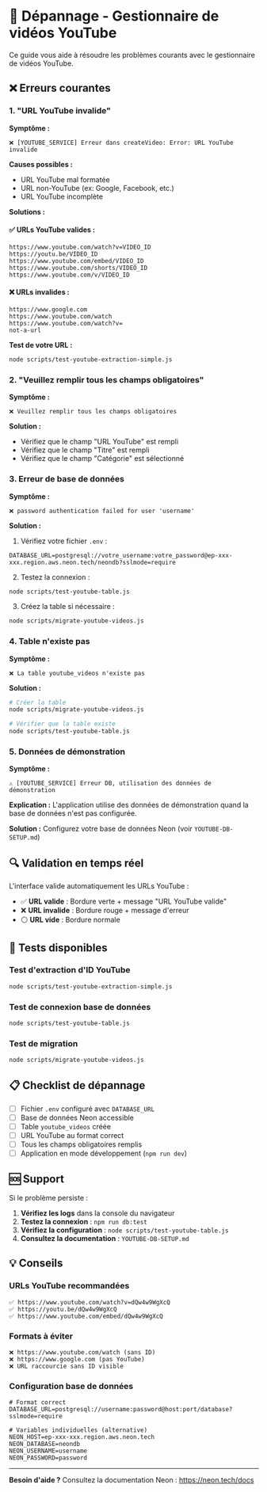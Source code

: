 # 🔧 Dépannage - Gestionnaire de vidéos YouTube

Ce guide vous aide à résoudre les problèmes courants avec le gestionnaire de vidéos YouTube.

## ❌ Erreurs courantes

### 1. "URL YouTube invalide"

**Symptôme :**
```
❌ [YOUTUBE_SERVICE] Erreur dans createVideo: Error: URL YouTube invalide
```

**Causes possibles :**
- URL YouTube mal formatée
- URL non-YouTube (ex: Google, Facebook, etc.)
- URL YouTube incomplète

**Solutions :**

#### ✅ URLs YouTube valides :
```
https://www.youtube.com/watch?v=VIDEO_ID
https://youtu.be/VIDEO_ID
https://www.youtube.com/embed/VIDEO_ID
https://www.youtube.com/shorts/VIDEO_ID
https://www.youtube.com/v/VIDEO_ID
```

#### ❌ URLs invalides :
```
https://www.google.com
https://www.youtube.com/watch
https://www.youtube.com/watch?v=
not-a-url
```

**Test de votre URL :**
```bash
node scripts/test-youtube-extraction-simple.js
```

### 2. "Veuillez remplir tous les champs obligatoires"

**Symptôme :**
```
❌ Veuillez remplir tous les champs obligatoires
```

**Solution :**
- Vérifiez que le champ "URL YouTube" est rempli
- Vérifiez que le champ "Titre" est rempli  
- Vérifiez que le champ "Catégorie" est sélectionné

### 3. Erreur de base de données

**Symptôme :**
```
❌ password authentication failed for user 'username'
```

**Solution :**
1. Vérifiez votre fichier `.env` :
```env
DATABASE_URL=postgresql://votre_username:votre_password@ep-xxx-xxx.region.aws.neon.tech/neondb?sslmode=require
```

2. Testez la connexion :
```bash
node scripts/test-youtube-table.js
```

3. Créez la table si nécessaire :
```bash
node scripts/migrate-youtube-videos.js
```

### 4. Table n'existe pas

**Symptôme :**
```
❌ La table youtube_videos n'existe pas
```

**Solution :**
```bash
# Créer la table
node scripts/migrate-youtube-videos.js

# Vérifier que la table existe
node scripts/test-youtube-table.js
```

### 5. Données de démonstration

**Symptôme :**
```
⚠️ [YOUTUBE_SERVICE] Erreur DB, utilisation des données de démonstration
```

**Explication :**
L'application utilise des données de démonstration quand la base de données n'est pas configurée.

**Solution :**
Configurez votre base de données Neon (voir `YOUTUBE-DB-SETUP.md`)

## 🔍 Validation en temps réel

L'interface valide automatiquement les URLs YouTube :

- ✅ **URL valide** : Bordure verte + message "URL YouTube valide"
- ❌ **URL invalide** : Bordure rouge + message d'erreur
- ⚪ **URL vide** : Bordure normale

## 🧪 Tests disponibles

### Test d'extraction d'ID YouTube
```bash
node scripts/test-youtube-extraction-simple.js
```

### Test de connexion base de données
```bash
node scripts/test-youtube-table.js
```

### Test de migration
```bash
node scripts/migrate-youtube-videos.js
```

## 📋 Checklist de dépannage

- [ ] Fichier `.env` configuré avec `DATABASE_URL`
- [ ] Base de données Neon accessible
- [ ] Table `youtube_videos` créée
- [ ] URL YouTube au format correct
- [ ] Tous les champs obligatoires remplis
- [ ] Application en mode développement (`npm run dev`)

## 🆘 Support

Si le problème persiste :

1. **Vérifiez les logs** dans la console du navigateur
2. **Testez la connexion** : `npm run db:test`
3. **Vérifiez la configuration** : `node scripts/test-youtube-table.js`
4. **Consultez la documentation** : `YOUTUBE-DB-SETUP.md`

## 💡 Conseils

### URLs YouTube recommandées
```
✅ https://www.youtube.com/watch?v=dQw4w9WgXcQ
✅ https://youtu.be/dQw4w9WgXcQ
✅ https://www.youtube.com/embed/dQw4w9WgXcQ
```

### Formats à éviter
```
❌ https://www.youtube.com/watch (sans ID)
❌ https://www.google.com (pas YouTube)
❌ URL raccourcie sans ID visible
```

### Configuration base de données
```env
# Format correct
DATABASE_URL=postgresql://username:password@host:port/database?sslmode=require

# Variables individuelles (alternative)
NEON_HOST=ep-xxx-xxx.region.aws.neon.tech
NEON_DATABASE=neondb
NEON_USERNAME=username
NEON_PASSWORD=password
```

---

**Besoin d'aide ?** Consultez la documentation Neon : https://neon.tech/docs
